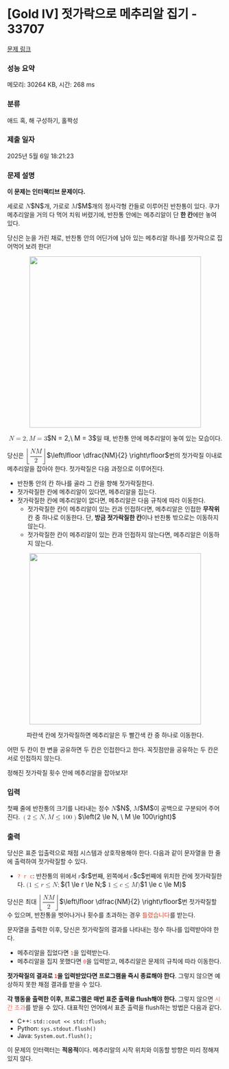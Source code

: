 # [Gold IV] 젓가락으로 메추리알 집기 - 33707 

[문제 링크](https://www.acmicpc.net/problem/33707) 

### 성능 요약

메모리: 30264 KB, 시간: 268 ms

### 분류

애드 혹, 해 구성하기, 홀짝성

### 제출 일자

2025년 5월 6일 18:21:23

### 문제 설명

<p><strong>이 문제는 인터랙티브 문제이다.</strong></p>

<p>세로로 <mjx-container class="MathJax" jax="CHTML" style="font-size: 109%; position: relative;"><mjx-math class="MJX-TEX" aria-hidden="true"><mjx-mi class="mjx-i"><mjx-c class="mjx-c1D441 TEX-I"></mjx-c></mjx-mi></mjx-math><mjx-assistive-mml unselectable="on" display="inline"><math xmlns="http://www.w3.org/1998/Math/MathML"><mi>N</mi></math></mjx-assistive-mml><span aria-hidden="true" class="no-mathjax mjx-copytext">$N$</span></mjx-container>개, 가로로 <mjx-container class="MathJax" jax="CHTML" style="font-size: 109%; position: relative;"><mjx-math class="MJX-TEX" aria-hidden="true"><mjx-mi class="mjx-i"><mjx-c class="mjx-c1D440 TEX-I"></mjx-c></mjx-mi></mjx-math><mjx-assistive-mml unselectable="on" display="inline"><math xmlns="http://www.w3.org/1998/Math/MathML"><mi>M</mi></math></mjx-assistive-mml><span aria-hidden="true" class="no-mathjax mjx-copytext">$M$</span></mjx-container>개의 정사각형 칸들로 이루어진 반찬통이 있다. 쿠가 메추리알을 거의 다 먹어 치워 버렸기에, 반찬통 안에는 메추리알이 단 <strong>한 칸</strong>에만 놓여 있다.</p>

<p>당신은 눈을 가린 채로, 반찬통 안의 어딘가에 남아 있는 메추리알 하나를 젓가락으로 집어먹어 보려 한다! </p>

<p style="text-align: center;"><img alt="" src="https://upload.acmicpc.net/e721f27d-21ea-407d-8f52-30baf0dd9a21/-/preview/" style="width: 400px;"></p>

<p style="text-align: center;"><mjx-container class="MathJax" jax="CHTML" style="font-size: 109%; position: relative;"> <mjx-math class="MJX-TEX" aria-hidden="true"><mjx-mi class="mjx-i"><mjx-c class="mjx-c1D441 TEX-I"></mjx-c></mjx-mi><mjx-mo class="mjx-n" space="4"><mjx-c class="mjx-c3D"></mjx-c></mjx-mo><mjx-mn class="mjx-n" space="4"><mjx-c class="mjx-c32"></mjx-c></mjx-mn><mjx-mo class="mjx-n"><mjx-c class="mjx-c2C"></mjx-c></mjx-mo><mjx-mtext class="mjx-n" space="2"><mjx-c class="mjx-cA0"></mjx-c></mjx-mtext><mjx-mi class="mjx-i"><mjx-c class="mjx-c1D440 TEX-I"></mjx-c></mjx-mi><mjx-mo class="mjx-n" space="4"><mjx-c class="mjx-c3D"></mjx-c></mjx-mo><mjx-mn class="mjx-n" space="4"><mjx-c class="mjx-c33"></mjx-c></mjx-mn></mjx-math><mjx-assistive-mml unselectable="on" display="inline"><math xmlns="http://www.w3.org/1998/Math/MathML"><mi>N</mi><mo>=</mo><mn>2</mn><mo>,</mo><mtext> </mtext><mi>M</mi><mo>=</mo><mn>3</mn></math></mjx-assistive-mml><span aria-hidden="true" class="no-mathjax mjx-copytext">$N = 2,\ M = 3$</span></mjx-container>일 때, 반찬통 안에 메추리알이 놓여 있는 모습이다.</p>

<p>당신은 <mjx-container class="MathJax" jax="CHTML" style="font-size: 109%; position: relative;"><mjx-math class="MJX-TEX" aria-hidden="true"><mjx-mrow><mjx-mo class="mjx-s3"><mjx-c class="mjx-c230A TEX-S3"></mjx-c></mjx-mo><mjx-mstyle><mjx-mfrac><mjx-frac type="d"><mjx-num><mjx-nstrut type="d"></mjx-nstrut><mjx-mrow><mjx-mi class="mjx-i"><mjx-c class="mjx-c1D441 TEX-I"></mjx-c></mjx-mi><mjx-mi class="mjx-i"><mjx-c class="mjx-c1D440 TEX-I"></mjx-c></mjx-mi></mjx-mrow></mjx-num><mjx-dbox><mjx-dtable><mjx-line type="d"></mjx-line><mjx-row><mjx-den><mjx-dstrut type="d"></mjx-dstrut><mjx-mn class="mjx-n"><mjx-c class="mjx-c32"></mjx-c></mjx-mn></mjx-den></mjx-row></mjx-dtable></mjx-dbox></mjx-frac></mjx-mfrac></mjx-mstyle><mjx-mo class="mjx-s3"><mjx-c class="mjx-c230B TEX-S3"></mjx-c></mjx-mo></mjx-mrow></mjx-math><mjx-assistive-mml unselectable="on" display="inline"><math xmlns="http://www.w3.org/1998/Math/MathML"><mrow data-mjx-texclass="INNER"><mo data-mjx-texclass="OPEN">⌊</mo><mstyle displaystyle="true" scriptlevel="0"><mfrac><mrow><mi>N</mi><mi>M</mi></mrow><mn>2</mn></mfrac></mstyle><mo data-mjx-texclass="CLOSE">⌋</mo></mrow></math></mjx-assistive-mml><span aria-hidden="true" class="no-mathjax mjx-copytext">$\left\lfloor \dfrac{NM}{2} \right\rfloor$</span></mjx-container>번의 젓가락질 이내로 메추리알을 잡아야 한다. 젓가락질은 다음 과정으로 이루어진다.</p>

<ul>
	<li>반찬통 안의 칸 하나를 골라 그 칸을 향해 젓가락질한다.</li>
	<li>젓가락질한 칸에 메추리알이 있다면, 메추리알을 집는다.</li>
	<li>젓가락질한 칸에 메추리알이 없다면, 메추리알은 다음 규칙에 따라 이동한다.
	<ul>
		<li>젓가락질한 칸이 메추리알이 있는 칸과 인접하다면, 메추리알은 인접한 <strong>무작위</strong> 칸 중 하나로 이동한다. 단, <strong>방금 젓가락질한 칸</strong>이나 반찬통 밖으로는 이동하지 않는다.</li>
		<li>젓가락질한 칸이 메추리알이 있는 칸과 인접하지 않는다면, 메추리알은 이동하지 않는다.</li>
	</ul>
	</li>
</ul>

<p style="text-align: center;"><img alt="" src="https://upload.acmicpc.net/3711e25c-4416-457f-8c91-eb160e5e92ba/-/crop/836x405/47,47/-/preview/" style="width: 400px;"></p>

<p style="text-align: center;">파란색 칸에 젓가락질하면 메추리알은 두 빨간색 칸 중 하나로 이동한다.</p>

<p>어떤 두 칸이 한 변을 공유하면 두 칸은 인접한다고 한다. 꼭짓점만을 공유하는 두 칸은 서로 인접하지 않는다.</p>

<p>정해진 젓가락질 횟수 안에 메추리알을 잡아보자!</p>

### 입력 

 <p>첫째 줄에 반찬통의 크기를 나타내는 정수 <mjx-container class="MathJax" jax="CHTML" style="font-size: 109%; position: relative;"><mjx-math class="MJX-TEX" aria-hidden="true"><mjx-mi class="mjx-i"><mjx-c class="mjx-c1D441 TEX-I"></mjx-c></mjx-mi></mjx-math><mjx-assistive-mml unselectable="on" display="inline"><math xmlns="http://www.w3.org/1998/Math/MathML"><mi>N</mi></math></mjx-assistive-mml><span aria-hidden="true" class="no-mathjax mjx-copytext">$N$</span></mjx-container>, <mjx-container class="MathJax" jax="CHTML" style="font-size: 109%; position: relative;"><mjx-math class="MJX-TEX" aria-hidden="true"><mjx-mi class="mjx-i"><mjx-c class="mjx-c1D440 TEX-I"></mjx-c></mjx-mi></mjx-math><mjx-assistive-mml unselectable="on" display="inline"><math xmlns="http://www.w3.org/1998/Math/MathML"><mi>M</mi></math></mjx-assistive-mml><span aria-hidden="true" class="no-mathjax mjx-copytext">$M$</span></mjx-container>이 공백으로 구분되어 주어진다. <mjx-container class="MathJax" jax="CHTML" style="font-size: 109%; position: relative;"><mjx-math class="MJX-TEX" aria-hidden="true"><mjx-mrow><mjx-mo class="mjx-n"><mjx-c class="mjx-c28"></mjx-c></mjx-mo><mjx-mn class="mjx-n"><mjx-c class="mjx-c32"></mjx-c></mjx-mn><mjx-mo class="mjx-n" space="4"><mjx-c class="mjx-c2264"></mjx-c></mjx-mo><mjx-mi class="mjx-i" space="4"><mjx-c class="mjx-c1D441 TEX-I"></mjx-c></mjx-mi><mjx-mo class="mjx-n"><mjx-c class="mjx-c2C"></mjx-c></mjx-mo><mjx-mtext class="mjx-n" space="2"><mjx-c class="mjx-cA0"></mjx-c></mjx-mtext><mjx-mi class="mjx-i"><mjx-c class="mjx-c1D440 TEX-I"></mjx-c></mjx-mi><mjx-mo class="mjx-n" space="4"><mjx-c class="mjx-c2264"></mjx-c></mjx-mo><mjx-mn class="mjx-n" space="4"><mjx-c class="mjx-c31"></mjx-c><mjx-c class="mjx-c30"></mjx-c><mjx-c class="mjx-c30"></mjx-c></mjx-mn><mjx-mo class="mjx-n"><mjx-c class="mjx-c29"></mjx-c></mjx-mo></mjx-mrow></mjx-math><mjx-assistive-mml unselectable="on" display="inline"><math xmlns="http://www.w3.org/1998/Math/MathML"><mrow data-mjx-texclass="INNER"><mo data-mjx-texclass="OPEN">(</mo><mn>2</mn><mo>≤</mo><mi>N</mi><mo>,</mo><mtext> </mtext><mi>M</mi><mo>≤</mo><mn>100</mn><mo data-mjx-texclass="CLOSE">)</mo></mrow></math></mjx-assistive-mml><span aria-hidden="true" class="no-mathjax mjx-copytext">$\left(2 \le N, \ M \le 100\right)$</span> </mjx-container></p>

### 출력 

 <p>당신은 표준 입출력으로 채점 시스템과 상호작용해야 한다. 다음과 같이 문자열을 한 줄에 출력하여 젓가락질할 수 있다.</p>

<ul>
	<li><span style="color:#e74c3c;"><code>? r c</code></span>: 반찬통의 위에서 <mjx-container class="MathJax" jax="CHTML" style="font-size: 109%; position: relative;"><mjx-math class="MJX-TEX" aria-hidden="true"><mjx-mi class="mjx-i"><mjx-c class="mjx-c1D45F TEX-I"></mjx-c></mjx-mi></mjx-math><mjx-assistive-mml unselectable="on" display="inline"><math xmlns="http://www.w3.org/1998/Math/MathML"><mi>r</mi></math></mjx-assistive-mml><span aria-hidden="true" class="no-mathjax mjx-copytext">$r$</span></mjx-container>번째, 왼쪽에서 <mjx-container class="MathJax" jax="CHTML" style="font-size: 109%; position: relative;"><mjx-math class="MJX-TEX" aria-hidden="true"><mjx-mi class="mjx-i"><mjx-c class="mjx-c1D450 TEX-I"></mjx-c></mjx-mi></mjx-math><mjx-assistive-mml unselectable="on" display="inline"><math xmlns="http://www.w3.org/1998/Math/MathML"><mi>c</mi></math></mjx-assistive-mml><span aria-hidden="true" class="no-mathjax mjx-copytext">$c$</span></mjx-container>번째에 위치한 칸에 젓가락질한다. <mjx-container class="MathJax" jax="CHTML" style="font-size: 109%; position: relative;"><mjx-math class="MJX-TEX" aria-hidden="true"><mjx-mo class="mjx-n"><mjx-c class="mjx-c28"></mjx-c></mjx-mo><mjx-mn class="mjx-n"><mjx-c class="mjx-c31"></mjx-c></mjx-mn><mjx-mo class="mjx-n" space="4"><mjx-c class="mjx-c2264"></mjx-c></mjx-mo><mjx-mi class="mjx-i" space="4"><mjx-c class="mjx-c1D45F TEX-I"></mjx-c></mjx-mi><mjx-mo class="mjx-n" space="4"><mjx-c class="mjx-c2264"></mjx-c></mjx-mo><mjx-mi class="mjx-i" space="4"><mjx-c class="mjx-c1D441 TEX-I"></mjx-c></mjx-mi><mjx-mo class="mjx-n"><mjx-c class="mjx-c3B"></mjx-c></mjx-mo></mjx-math><mjx-assistive-mml unselectable="on" display="inline"><math xmlns="http://www.w3.org/1998/Math/MathML"><mo stretchy="false">(</mo><mn>1</mn><mo>≤</mo><mi>r</mi><mo>≤</mo><mi>N</mi><mo>;</mo></math></mjx-assistive-mml><span aria-hidden="true" class="no-mathjax mjx-copytext">$(1 \le r \le N;$</span></mjx-container> <mjx-container class="MathJax" jax="CHTML" style="font-size: 109%; position: relative;"><mjx-math class="MJX-TEX" aria-hidden="true"><mjx-mn class="mjx-n"><mjx-c class="mjx-c31"></mjx-c></mjx-mn><mjx-mo class="mjx-n" space="4"><mjx-c class="mjx-c2264"></mjx-c></mjx-mo><mjx-mi class="mjx-i" space="4"><mjx-c class="mjx-c1D450 TEX-I"></mjx-c></mjx-mi><mjx-mo class="mjx-n" space="4"><mjx-c class="mjx-c2264"></mjx-c></mjx-mo><mjx-mi class="mjx-i" space="4"><mjx-c class="mjx-c1D440 TEX-I"></mjx-c></mjx-mi><mjx-mo class="mjx-n"><mjx-c class="mjx-c29"></mjx-c></mjx-mo></mjx-math><mjx-assistive-mml unselectable="on" display="inline"><math xmlns="http://www.w3.org/1998/Math/MathML"><mn>1</mn><mo>≤</mo><mi>c</mi><mo>≤</mo><mi>M</mi><mo stretchy="false">)</mo></math></mjx-assistive-mml><span aria-hidden="true" class="no-mathjax mjx-copytext">$1 \le c \le M)$</span> </mjx-container></li>
</ul>

<p>당신은 최대 <mjx-container class="MathJax" jax="CHTML" style="font-size: 109%; position: relative;"><mjx-math class="MJX-TEX" aria-hidden="true"><mjx-mrow><mjx-mo class="mjx-s3"><mjx-c class="mjx-c230A TEX-S3"></mjx-c></mjx-mo><mjx-mstyle><mjx-mfrac><mjx-frac type="d"><mjx-num><mjx-nstrut type="d"></mjx-nstrut><mjx-mrow><mjx-mi class="mjx-i"><mjx-c class="mjx-c1D441 TEX-I"></mjx-c></mjx-mi><mjx-mi class="mjx-i"><mjx-c class="mjx-c1D440 TEX-I"></mjx-c></mjx-mi></mjx-mrow></mjx-num><mjx-dbox><mjx-dtable><mjx-line type="d"></mjx-line><mjx-row><mjx-den><mjx-dstrut type="d"></mjx-dstrut><mjx-mn class="mjx-n"><mjx-c class="mjx-c32"></mjx-c></mjx-mn></mjx-den></mjx-row></mjx-dtable></mjx-dbox></mjx-frac></mjx-mfrac></mjx-mstyle><mjx-mo class="mjx-s3"><mjx-c class="mjx-c230B TEX-S3"></mjx-c></mjx-mo></mjx-mrow></mjx-math><mjx-assistive-mml unselectable="on" display="inline"><math xmlns="http://www.w3.org/1998/Math/MathML"><mrow data-mjx-texclass="INNER"><mo data-mjx-texclass="OPEN">⌊</mo><mstyle displaystyle="true" scriptlevel="0"><mfrac><mrow><mi>N</mi><mi>M</mi></mrow><mn>2</mn></mfrac></mstyle><mo data-mjx-texclass="CLOSE">⌋</mo></mrow></math></mjx-assistive-mml><span aria-hidden="true" class="no-mathjax mjx-copytext">$\left\lfloor \dfrac{NM}{2} \right\rfloor$</span></mjx-container>번 젓가락질할 수 있으며, 반찬통을 벗어나거나 횟수를 초과하는 경우 <span data-darkreader-inline-color="" style="color: rgb(221, 65, 36); --darkreader-inline-color: var(--darkreader-text-dd4124, #e0543a);">틀렸습니다</span>를 받는다.</p>

<p>문자열을 출력한 이후, 당신은 젓가락질의 결과를 나타내는 정수 하나를 입력받아야 한다.</p>

<ul>
	<li>메추리알을 집었다면 <span style="color:#e74c3c;"><code>1</code></span>을 입력받는다.</li>
	<li>메추리알을 집지 못했다면 <span style="color:#e74c3c;"><code>0</code></span>을 입력받고, 메추리알은 문제의 규칙에 따라 이동한다.</li>
</ul>

<p><strong>젓가락질의 결과로 <span style="color:#e74c3c;"><code>1</code></span>을 입력받았다면 프로그램을 즉시 종료해야 한다</strong>. 그렇지 않으면 예상하지 못한 채점 결과를 받을 수 있다.</p>

<p><strong>각 행동을 출력한 이후, 프로그램은 매번 표준 출력을 flush해야 한다.</strong> 그렇지 않으면 <span style="color:#fa7268;"><span data-darkreader-inline-color="" style="--darkreader-inline-color: var(--darkreader-text-f39c12, #fa7268);">시간 초과</span></span>를 받을 수 있다. 대표적인 언어에서 표준 출력을 flush하는 방법은 다음과 같다.</p>

<ul>
	<li>C++: <code>std::cout << std::flush;</code></li>
	<li>Python: <code>sys.stdout.flush()</code></li>
	<li>Java: <code>System.out.flush();</code></li>
</ul>

<p>이 문제의 인터랙터는 <strong>적응적</strong>이다. 메추리알의 시작 위치와 이동할 방향은 미리 정해져 있지 않다.</p>

